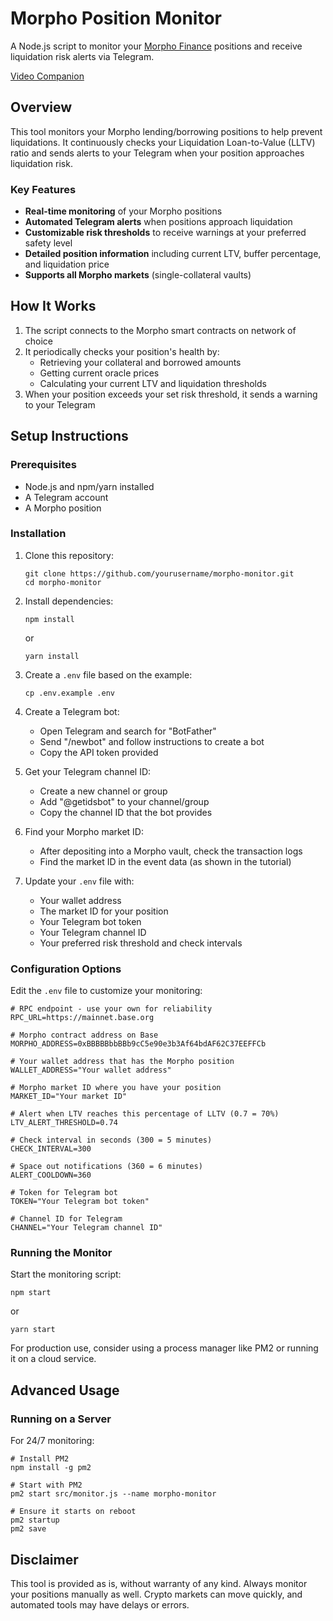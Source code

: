 # Morpho Position Monitor

A Node.js script to monitor your [Morpho Finance](https://morpho.org/) positions and receive liquidation risk alerts via Telegram.

[Video Companion](https://www.youtube.com/watch?v=yoSDkWjLt4g)

## Overview

This tool monitors your Morpho lending/borrowing positions to help prevent liquidations. It continuously checks your Liquidation Loan-to-Value (LLTV) ratio and sends alerts to your Telegram when your position approaches liquidation risk.

### Key Features

- **Real-time monitoring** of your Morpho positions
- **Automated Telegram alerts** when positions approach liquidation
- **Customizable risk thresholds** to receive warnings at your preferred safety level
- **Detailed position information** including current LTV, buffer percentage, and liquidation price
- **Supports all Morpho markets** (single-collateral vaults)

## How It Works

1. The script connects to the Morpho smart contracts on network of choice
2. It periodically checks your position's health by:
   - Retrieving your collateral and borrowed amounts
   - Getting current oracle prices
   - Calculating your current LTV and liquidation thresholds
3. When your position exceeds your set risk threshold, it sends a warning to your Telegram

## Setup Instructions

### Prerequisites

- Node.js and npm/yarn installed
- A Telegram account
- A Morpho position

### Installation

1. Clone this repository:
   ```
   git clone https://github.com/yourusername/morpho-monitor.git
   cd morpho-monitor
   ```

2. Install dependencies:
   ```
   npm install
   ```
   or
   ```
   yarn install
   ```

3. Create a `.env` file based on the example:
   ```
   cp .env.example .env
   ```

4. Create a Telegram bot:
   - Open Telegram and search for "BotFather"
   - Send "/newbot" and follow instructions to create a bot
   - Copy the API token provided

5. Get your Telegram channel ID:
   - Create a new channel or group
   - Add "@getidsbot" to your channel/group
   - Copy the channel ID that the bot provides

6. Find your Morpho market ID:
   - After depositing into a Morpho vault, check the transaction logs
   - Find the market ID in the event data (as shown in the tutorial)

7. Update your `.env` file with:
   - Your wallet address
   - The market ID for your position
   - Your Telegram bot token
   - Your Telegram channel ID
   - Your preferred risk threshold and check intervals

### Configuration Options

Edit the `.env` file to customize your monitoring:

```
# RPC endpoint - use your own for reliability
RPC_URL=https://mainnet.base.org

# Morpho contract address on Base
MORPHO_ADDRESS=0xBBBBBbbBBb9cC5e90e3b3Af64bdAF62C37EEFFCb

# Your wallet address that has the Morpho position
WALLET_ADDRESS="Your wallet address"

# Morpho market ID where you have your position
MARKET_ID="Your market ID"

# Alert when LTV reaches this percentage of LLTV (0.7 = 70%)
LTV_ALERT_THRESHOLD=0.74

# Check interval in seconds (300 = 5 minutes)
CHECK_INTERVAL=300

# Space out notifications (360 = 6 minutes)
ALERT_COOLDOWN=360

# Token for Telegram bot 
TOKEN="Your Telegram bot token"

# Channel ID for Telegram
CHANNEL="Your Telegram channel ID"
```

### Running the Monitor

Start the monitoring script:

```
npm start
```
or
```
yarn start
```

For production use, consider using a process manager like PM2 or running it on a cloud service.

## Advanced Usage


### Running on a Server

For 24/7 monitoring:

```
# Install PM2
npm install -g pm2

# Start with PM2
pm2 start src/monitor.js --name morpho-monitor

# Ensure it starts on reboot
pm2 startup
pm2 save
```

## Disclaimer

This tool is provided as is, without warranty of any kind. Always monitor your positions manually as well. Crypto markets can move quickly, and automated tools may have delays or errors.
